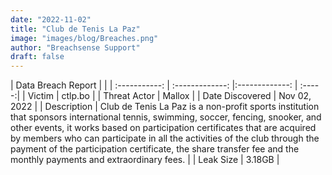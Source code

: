 ```yaml
---
date: "2022-11-02"
title: "Club de Tenis La Paz"
image: "images/blog/Breaches.png"
author: "Breachsense Support"
draft: false
---
```


| Data Breach Report           |              | 
| :-----------: | :-------------:     |:-------------:    | :-----:|
| Victim      | ctlp.bo      | 
| Threat Actor      | Mallox      | 
| Date Discovered      | Nov 02, 2022      | 
| Description      | Club de Tenis La Paz is a non-profit sports institution that sponsors international tennis, swimming, soccer, fencing, snooker, and other events, it works based on participation certificates that are acquired by members who can participate in all the activities of the club through the payment of the participation certificate, the share transfer fee and the monthly payments and extraordinary fees.      | 
| Leak Size      | 3.18GB      | 

